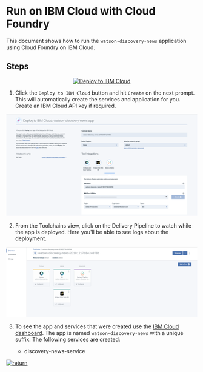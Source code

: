# Run on IBM Cloud with Cloud Foundry

This document shows how to run the `watson-discovery-news` application using Cloud Foundry on IBM Cloud.

## Steps

<p align="center">
    <a href="https://cloud.ibm.com/devops/setup/deploy?repository=https://github.com/IBM/watson-discovery-news">
    <img src="https://cloud.ibm.com/devops/setup/deploy/button_x2.png" alt="Deploy to IBM Cloud">
    </a>
</p>

1. Click the `Deploy to IBM Cloud` button and hit `Create` on the next prompt. This will automatically create the services and application for you. Create an IBM Cloud API key if required.

![deploy](images/deploy.png)

2. From the Toolchains view, click on the Delivery Pipeline to watch while the app is deployed. Here you'll be able to see logs about the deployment.

![toolchain-pipeline](images/toolchain-pipeline.png)

3. To see the app and services that were created use the [IBM Cloud dashboard](https://cloud.ibm.com). The app is named `watson-discovery-news` with a unique suffix. The following services are created:

    * discovery-news-service

[![return](https://raw.githubusercontent.com/IBM/pattern-utils/master/deploy-buttons/return.png)](https://github.com/IBM/watson-discovery-news#sample-output)
